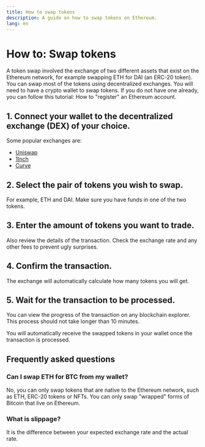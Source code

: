 ```yaml
---
title: How to swap tokens
description: A guide on how to swap tokens on Ethereum.
lang: en
---
```


# How to: Swap tokens

A token swap involved the exchange of two different assets that exist on the Ethereum network, for example swapping ETH for DAI (an ERC-20 token). You can swap most of the tokens using decentralized exchanges. You will need to have a crypto wallet to swap tokens. If you do not have one already, you can follow this tutorial: How to "register" an Ethereum account.

## 1. Connect your wallet to the decentralized exchange (DEX) of your choice.

Some popular exchanges are:

- [Uniswap](https://app.uniswap.org/#/swap)
- [1Inch](https://app.1inch.io/#/1/unified/swap/ETH/DAI)
- [Curve](https://curve.fi/#/ethereum/swap)

## 2. Select the pair of tokens you wish to swap. 
For example, ETH and DAI. Make sure you have funds in one of the two tokens.

## 3. Enter the amount of tokens you want to trade. 

Also review the details of the transaction. Check the exchange rate and any other fees to prevent ugly surprises.

## 4. Confirm the transaction.

The exchange will automatically calculate how many tokens you will get.

## 5. Wait for the transaction to be processed.

You can view the progress of the transaction on any blockchain explorer. This process should not take longer than 10 minutes. 

You will automatically receive the swapped tokens in your wallet once the transaction is processed.

## Frequently asked questions

### Can I swap ETH for BTC from my wallet?

No, you can only swap tokens that are native to the Ethereum network, such as ETH, ERC-20 tokens or NFTs. You can only swap "wrapped" forms of Bitcoin that live on Ethereum.

### What is slippage?

It is the difference between your expected exchange rate and the actual rate.
